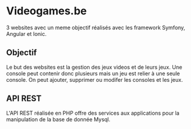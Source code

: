 # Videogames.be
3 websites avec un meme objectif réalisés avec les framework Symfony, Angular et Ionic.

## Objectif
Le but des websites est la gestion des jeux videos et de leurs jeux.
Une console peut contenir donc plusieurs mais un jeu est relier à une seule console.
On peut ajouter, supprimer ou modifer les consoles et les jeux.

## API REST

L'API REST réalisée en PHP offre des services aux applications pour la manipulation de la base de donnée Mysql.
